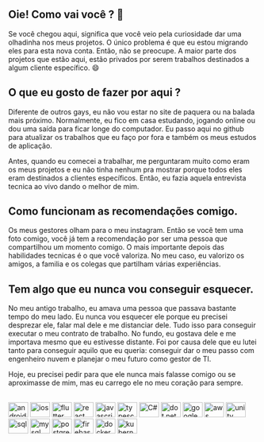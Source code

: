 ## Oie! Como vai você ? 👋

Se você chegou aqui, significa que você veio pela curiosidade dar uma olhadinha nos meus projetos. O único problema é que eu estou migrando eles para esta nova conta. Então, não se preocupe. A maior parte dos projetos que estão aqui, estão privados por serem trabalhos destinados a algum cliente específico. 😄 

## O que eu gosto de fazer por aqui ?

Diferente de outros gays, eu não vou estar no site de paquera ou na balada mais próximo. Normalmente, eu fico em casa estudando, jogando online ou dou uma saída para ficar longe do computador. Eu passo aqui no github para atualizar os trabalhos que eu faço por fora e também os meus estudos de aplicação. 

Antes, quando eu comecei a trabalhar, me perguntaram muito como eram os meus projetos e eu não tinha nenhum pra mostrar porque todos eles eram destinados a clientes específicos. Então, eu fazia aquela entrevista tecnica ao vivo dando o melhor de mim.

## Como funcionam as recomendações comigo.

Os meus gestores olham para o meu instagram. Então se você tem uma foto comigo, você já tem a recomendação por ser uma pessoa que compartilhou um momento comigo. O mais importante depois das habilidades tecnicas é o que você valoriza. No meu caso, eu valorizo os amigos, a familia e os colegas que partilham várias experiências.

## Tem algo que eu nunca vou conseguir esquecer.

No meu antigo trabalho, eu amava uma pessoa que passava bastante tempo do meu lado. Eu nunca vou esquecer ele porque eu precisei desprezar ele, falar mal dele e me distanciar dele. Tudo isso para conseguir executar o meu contrato de trabalho. No fundo, eu gostava dele e me importava mesmo que eu estivesse distante. Foi por causa dele que eu lutei tanto para conseguir aquilo que eu queria: conseguir dar o meu passo com engenheiro nuvem e planejar o meu futuro como gestor de TI.

Hoje, eu precisei pedir para que ele nunca mais falasse comigo ou se aproximasse de mim, mas eu carrego ele no meu coração para sempre.

<div style="display: inline_block"><br>
  <img alt="android" height="30" width="40" src="https://cdn.jsdelivr.net/gh/devicons/devicon@latest/icons/android/android-plain.svg">
  <img alt="ios" height="30" width="40" src="https://cdn.jsdelivr.net/gh/devicons/devicon@latest/icons/apple/apple-original.svg" />
  <img alt="flutter" height="30" width="40" src="https://cdn.jsdelivr.net/gh/devicons/devicon@latest/icons/flutter/flutter-original.svg" />
  <img alt="react" height="30" width="40" src="https://cdn.jsdelivr.net/gh/devicons/devicon@latest/icons/react/react-original.svg" />
  <img alt="javascript" height="30" width="40" src="https://cdn.jsdelivr.net/gh/devicons/devicon@latest/icons/javascript/javascript-original.svg" />
  <img alt="typescript" height="30" width="40" src="https://cdn.jsdelivr.net/gh/devicons/devicon@latest/icons/typescript/typescript-original.svg" />
  <img alt="C#" height="30" width="40" src="https://cdn.jsdelivr.net/gh/devicons/devicon@latest/icons/csharp/csharp-original.svg" />
  <img alt="dot net core" height="30" width="40"  src="https://cdn.jsdelivr.net/gh/devicons/devicon@latest/icons/dotnetcore/dotnetcore-original.svg" />
  <img alt="google cloud" height="30" width="40" src="https://cdn.jsdelivr.net/gh/devicons/devicon@latest/icons/googlecloud/googlecloud-original-wordmark.svg" />
  <img alt="aws" height="30" width="40" src="https://cdn.jsdelivr.net/gh/devicons/devicon@latest/icons/amazonwebservices/amazonwebservices-original-wordmark.svg" />
  <img alt="unity" height="30" width="40" src="https://cdn.jsdelivr.net/gh/devicons/devicon@latest/icons/unity/unity-original.svg" />
  <img alt="sql" height="30" width="40" src="https://cdn.jsdelivr.net/gh/devicons/devicon@latest/icons/azuresqldatabase/azuresqldatabase-original.svg" />
  <img alt="mysql" height="30" width="40" src="https://cdn.jsdelivr.net/gh/devicons/devicon@latest/icons/mysql/mysql-original.svg" />
  <img alt="postgres" height="30" width="40" src="https://cdn.jsdelivr.net/gh/devicons/devicon@latest/icons/postgresql/postgresql-original.svg" />
  <img alt="firebase" height="30" width="40" src="https://cdn.jsdelivr.net/gh/devicons/devicon@latest/icons/firebase/firebase-original.svg" />
  <img alt="docker" height="30" width="40" src="https://cdn.jsdelivr.net/gh/devicons/devicon@latest/icons/docker/docker-original.svg" />
  <img alt="kubernets" height="30" width="40" src="https://cdn.jsdelivr.net/gh/devicons/devicon@latest/icons/kubernetes/kubernetes-original.svg" />

</div>
